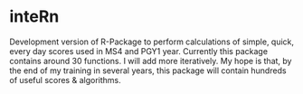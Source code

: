 # inteRn

Development version of R-Package to perform calculations of simple, quick, every day scores used in MS4 and PGY1 year. 
Currently this package contains around 30 functions. I will add more iteratively. 
My hope is that, by the end of my training in several years, this package will contain hundreds of useful scores & algorithms.
